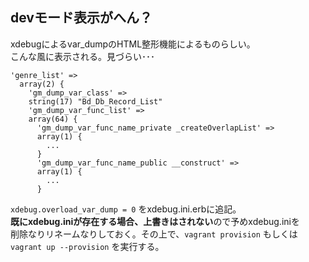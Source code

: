 devモード表示がへん？
---------------------
xdebugによるvar_dumpのHTML整形機能によるものらしい。  
こんな風に表示される。見づらい･･･  

```dump
'genre_list' =>
  array(2) {
    'gm_dump_var_class' =>
    string(17) "Bd_Db_Record_List"
    'gm_dump_var_func_list' =>
    array(64) {
      'gm_dump_var_func_name_private _createOverlapList' =>
      array(1) {
        ...
      }
      'gm_dump_var_func_name_public __construct' =>
      array(1) {
        ...
      }
```  

`xdebug.overload_var_dump = 0` をxdebug.ini.erbに追記。  
**既にxdebug.iniが存在する場合、上書きはされない**ので予めxdebug.iniを  
削除なりリネームなりしておく。その上で、`vagrant provision` もしくは  
`vagrant up --provision` を実行する。
